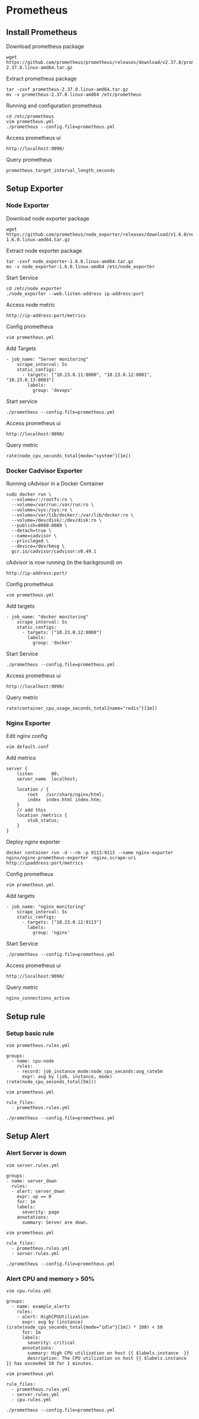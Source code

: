# Prometheus

## Install Prometheus
Download prometheus package
```
wget https://github.com/prometheus/prometheus/releases/download/v2.37.8/prometheus-2.37.8.linux-amd64.tar.gz
```

Extract prometheus package
```
tar -zxvf prometheus-2.37.8.linux-amd64.tar.gz
mv -v prometheus-2.37.8.linux-amd64 /etc/prometheus
```

Running and configuration prometheus
```
cd /etc/prometheus
vim prometheus.yml
./prometheus --config.file=prometheus.yml
```

Access prometheus ui
```
http://localhost:9090/
```

Query prometheus
```
prometheus_target_interval_length_seconds
```

## Setup Exporter
### Node Exporter
Download node exporter package
```
wget https://github.com/prometheus/node_exporter/releases/download/v1.6.0/node_exporter-1.6.0.linux-amd64.tar.gz
```

Extract node exporter package
```
tar -zxvf node_exporter-1.6.0.linux-amd64.tar.gz
mv -v node_exporter-1.6.0.linux-amd64 /etc/node_exporter
```

Start Service
```
cd /etc/node_exporter
./node_exporter --web.listen-address ip-address:port
```

Access node metric
```
http://ip-address:port/metrics
```

Config prometheus
```
vim prometheus.yml
```

Add Targets
```
- job_name: "Server monitoring"
    scrape_interval: 5s
    static_configs:
      - targets: ["10.23.0.11:8000", "10.23.0.12:8001", "10.23.0.13:8003"]
        labels:
          group: 'devops'
```

Start service
```
./prometheus --config.file=prometheus.yml
```

Access prometheus ui
```
http://localhost:9090/
```

Query metric
```
rate(node_cpu_seconds_total{mode="system"}[1m])
```
### Docker Cadvisor Exporter
Running cAdvisor in a Docker Container
```
sudo docker run \
  --volume=/:/rootfs:ro \
  --volume=/var/run:/var/run:ro \
  --volume=/sys:/sys:ro \
  --volume=/var/lib/docker/:/var/lib/docker:ro \
  --volume=/dev/disk/:/dev/disk:ro \
  --publish=8080:8080 \
  --detach=true \
  --name=cadvisor \
  --privileged \
  --device=/dev/kmsg \
  gcr.io/cadvisor/cadvisor:v0.49.1
```
cAdvisor is now running (in the background) on
```
http://ip-address:port/
```

Config prometheus
```
vim prometheus.yml
```

Add targets
```
- job_name: "docker monitoring"
    scrape_interval: 5s
    static_configs:
      - targets: ["10.23.0.12:8008"]
        labels:
          group: 'docker'
```

Start Service
```
./prometheus --config.file=prometheus.yml
```

Access prometheus ui
```
http://localhost:9090/
```

Query metric
```
rate(container_cpu_usage_seconds_total{name="redis"}[1m])
```
### Nginx Exporter
Edit nginx config
```
vim default.conf
```

Add metrics 
```
server {
    listen       80;
    server_name  localhost;

    location / {
        root   /usr/share/nginx/html;
        index  index.html index.htm;
    }    
    // add this
    location /metrics {
        stub_status;
    }
}
```

Deploy nginx exporter
```
docker container run -d --rm -p 9113:9113 --name nginx-exporter nginx/nginx-prometheus-exporter -nginx.scrape-uri http://ipaddress:port/metrics
```

Config prometheus
```
vim prometheus.yml
```

Add targets
```
- job_name: "nginx monitoring"
    scrape_interval: 5s
    static_configs:
      - targets: ["10.23.0.12:9113"]
        labels:
          group: 'nginx'
```

Start Service
```
./prometheus --config.file=prometheus.yml
```

Access prometheus ui
```
http://localhost:9090/
```

Query metric
```
nginx_connections_active
```
## Setup rule
### Setup basic rule
```
vim prometheus.rules.yml
```

```
groups:
  - name: cpu-node
    rules:
    - record: job_instance_mode:node_cpu_seconds:avg_rate5m
      expr: avg by (job, instance, mode) (rate(node_cpu_seconds_total[5m]))
```

```
vim prometheus.yml
```

```
rule_files:
  - prometheus.rules.yml
```

```
./prometheus --config.file=prometheus.yml
```

## Setup Alert
### Alert Server is down
```
vim server.rules.yml
```

```
groups:
- name: server_down
  rules:
  - alert: server_down
    expr: up == 0
    for: 1m
    labels:
      severity: page
    annotations:
      summary: Server are down.
```

```
vim prometheus.yml
```

```
rule_files:
  - prometheus.rules.yml
  - server.rules.yml
```

```
./prometheus --config.file=prometheus.yml
```

### Alert CPU and memory > 50%
```
vim cpu.rules.yml
```

```
groups:
  - name: example_alerts
    rules:
    - alert: HighCPUUtilization
      expr: avg by (instance) (irate(node_cpu_seconds_total{mode="idle"}[1m]) * 100) < 50
      for: 1m
      labels:
        severity: critical
      annotations:
        summary: High CPU utilization on host {{ $labels.instance  }}
        description: The CPU utilization on host {{ $labels.instance }} has exceeded 50 for 1 minutes.
```

```
vim prometheus.yml
```

```
rule_files:
  - prometheus.rules.yml
  - server.rules.yml
  - cpu.rules.yml
```

```
./prometheus --config.file=prometheus.yml
```
